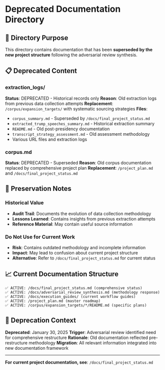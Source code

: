 # Deprecated Documentation Directory

## 📁 Directory Purpose
This directory contains documentation that has been **superseded by the new project structure** following the adversarial review synthesis.

## 📋 Deprecated Content

### **extraction_logs/**
**Status**: DEPRECATED - Historical records only
**Reason**: Old extraction logs from previous data collection attempts
**Replacement**: `/corpus/expansion_targets/` with systematic sourcing strategies
**Files**:
- `corpus_summary.md` - Superseded by `/docs/final_project_status.md`
- `extracted_trump_speeches_summary.md` - Historical extraction summary
- `README.md` - Old post-presidency documentation
- `transcript_strategy_assessment.md` - Old assessment methodology
- Various URL files and extraction logs

### **corpus.md**
**Status**: DEPRECATED - Superseded
**Reason**: Old corpus documentation replaced by comprehensive project plan
**Replacement**: `/project_plan.md` and `/docs/final_project_status.md`

## 🚨 Preservation Notes

### **Historical Value**
- **Audit Trail**: Documents the evolution of data collection methodology
- **Lessons Learned**: Contains insights from previous extraction attempts
- **Reference Material**: May contain useful source information

### **Do Not Use for Current Work**
- **Risk**: Contains outdated methodology and incomplete information
- **Impact**: May lead to confusion about current project structure
- **Alternative**: Refer to `/docs/final_project_status.md` for current status

## 📈 Current Documentation Structure

```
✅ ACTIVE: /docs/final_project_status.md (comprehensive status)
✅ ACTIVE: /docs/adversarial_review_synthesis.md (methodology response)
✅ ACTIVE: /docs/execution_guides/ (current workflow guides)
✅ ACTIVE: /project_plan.md (master roadmap)
✅ ACTIVE: /corpus/expansion_targets/*/README.md (specific plans)
```

## 🔄 Deprecation Context

**Deprecated**: January 30, 2025
**Trigger**: Adversarial review identified need for comprehensive restructure
**Rationale**: Old documentation reflected pre-restructure methodology
**Migration**: All relevant information integrated into new documentation framework

---

**For current project documentation, see**: `/docs/final_project_status.md`
